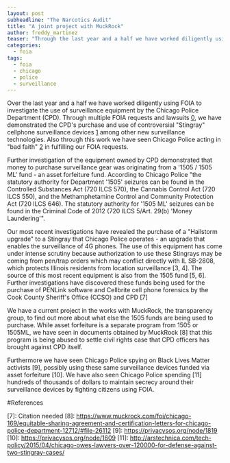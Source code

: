 ```yaml
---
layout: post
subheadline: "The Narcotics Audit"
title: "A joint project with MuckRock"
author: freddy_martinez
teaser: "Through the last year and a half we have worked diligently using FOIA to investigate the use of surveillance equipment by the Chicago Police Department (CPD)."
categories:
  - foia
tags:
  - foia
  - chicago
  - police
  - surveillance
---
```


Over the last year and a half we have worked diligently using FOIA to investigate the use of surveillance equipment by the Chicago Police Department (CPD). Through multiple FOIA requests and lawsuits [0], we have demonstrated the CPD's purchase and use of controversial "Stingray" cellphone surveillance devices [1] among other new surveillance technologies. Also through this work we have seen Chicago Police acting in "bad faith" [2] in fulfilling our FOIA requests.

Further investigation of the equipment owned by CPD demonstrated that money to purchase surveillance gear was originating from a '1505 / 1505 ML' fund - an asset forfeiture fund. According to Chicago Police "the statutory authority for Department '1505' seizures can be found in the Controlled Substances Act (720 ILCS 570), the Cannabis Control Act (720 ILCS 550), and the Methamphetamine Control and Community Protection Act (720 ILCS 646). The statutory authority for '1505 ML' seizures can be found in the Criminal Code of 2012 (720 ILCS 5/Art. 29(b) 'Money Laundering'".

Our most recent investigations have revealed the purchase of a "Hailstorm upgrade" to a Stingray that Chicago Police operates - an upgrade that enables the surveillance of 4G phones. The use of this equipment has come under intense scrutiny because authorization to use these Stingrays may be coming from pen/trap orders which may conflict directly with IL SB-2808, which protects Illinois residents from location surveillance [3, 4]. The source of this most recent equipment is also from the 1505 fund [5, 6]. Further investigations have discovered these funds being used for the purchase of PENLink software and Cellbrite cell phone forensics by the Cook County Sheriff's Office (CCSO) and CPD [7]

We have a current project in the works with MuckRock, the transparency group, to find out more about what else the 1505 funds are being used to purchase. While asset forfeiture is a separate program from 1505 or 1505ML, we have seen in documents obtained by MuckRock [8] that this program is being abused to settle civil rights case that CPD officers has brought against CPD itself.

Furthermore we have seen Chicago Police spying on Black Lives Matter activists [9], possibly using these same surveillance devices funded via asset forfeiture [10]. We have also seen Chicago Police spending [11] hundreds of thousands of dollars to maintain secrecy around their surveillance devices by fighting citizens using FOIA.

#References

[0]: http://arstechnica.com/tech-policy/2014/09/after-small-victory-in-stingray-case-chicago-man-seeks-more-records/
[1]: http://arstechnica.com/tech-policy/2014/06/is-chicago-using-cell-tracking-devices-one-man-tries-to-find-out/ 
[2]: http://shadowproof.com/2014/06/10/chicago-police-sued-for-acting-in-bad-faith-by-failing-to-provide-stingray-surveillance-records/ 
[3]: http://www.loevy.com/wp-content/uploads/2014/09/Freddy-Martinez-v.-Chicago-Police-Department2.pdf 
[4]: http://www.ilga.gov/legislation/BillStatus.asp?GA=98&DocTypeID=SB&DocNum=2808&GAID=12&SessionID=85&LegID=78729
[5]: https://www.youtube.com/watch?v=rHy2Ia2Gz2M 
[6]: https://www.vice.com/read/stingrays-and-secrets-how-the-chicago-police-department-was-forced-to-come-clean-330/ 
[7]: Citation needed 
[8]: https://www.muckrock.com/foi/chicago-169/equitable-sharing-agreement-and-certification-letters-for-chicago-police-department-12712/#file-26112
[9]: https://privacysos.org/node/1819 
[10]: https://privacysos.org/node/1609 
[11]: http://arstechnica.com/tech-policy/2015/04/chicago-owes-lawyers-over-120000-for-defense-against-two-stingray-cases/ 
